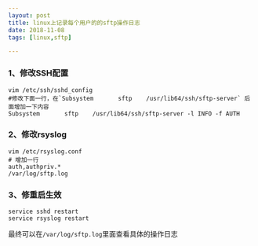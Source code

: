 ```yaml
---
layout: post  
title: linux上记录每个用户的的sftp操作日志
date: 2018-11-08
tags: [linux,sftp]

--- 
```


### 1、修改SSH配置

```
vim /etc/ssh/sshd_config
#修改下面一行，在`Subsystem       sftp    /usr/lib64/ssh/sftp-server` 后面增加一下内容 
Subsystem       sftp    /usr/lib64/ssh/sftp-server -l INFO -f AUTH

```

### 2、修改rsyslog

```
vim /etc/rsyslog.conf
# 增加一行
auth,authpriv.*                                         /var/log/sftp.log

```

### 3、修重启生效

```
service sshd restart
service rsyslog restart

```
最终可以在`/var/log/sftp.log`里面查看具体的操作日志
